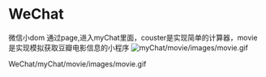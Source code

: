 # WeChat
微信小dom
通过page,进入myChat里面，couster是实现简单的计算器，movie是实现模拟获取豆瓣电影信息的小程序
![myChat/movie/images/movie.gif](myChat/movie/images/movie.gif)

WeChat/myChat/movie/images/movie.gif
